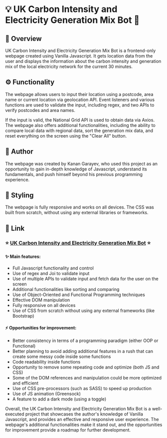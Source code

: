 # :bulb: UK Carbon Intensity and Electricity Generation Mix Bot :robot:

## :book: Overview

UK Carbon Intensity and Electricity Generation Mix Bot is a frontend-only webpage created using Vanilla Javascript. It gets location data from the user and displays the information about the carbon intensity and generation mix of the local electricity network for the current 30 minutes.

## :gear: Functionality

The webpage allows users to input their location using a postcode, area name or current location via geolocation API. Event listeners and various functions are used to validate the input, including regex, and two APIs to verify postcodes and area names.

If the input is valid, the National Grid API is used to obtain data via Axios. The webpage also offers additional functionalities, including the ability to compare local data with regional data, sort the generation mix data, and reset everything on the screen using the "Clear All" button.

## :bust_in_silhouette: Author

The webpage was created by Kanan Garayev, who used this project as an opportunity to gain in-depth knowledge of Javascript, understand its fundamentals, and push himself beyond his previous programming experience.

## :art: Styling

The webpage is fully responsive and works on all devices. The CSS was built from scratch, without using any external libraries or frameworks.

## :link: Link

### :star: [UK Carbon Intensity and Electricity Generation Mix Bot](https://gb-carbon-intensity.netlify.app/) :star:

#### :sparkles: Main features:

- Full Javascript functionality and control
- Use of regex and Joi to validate input
- Use of multiple APIs to validate input and fetch data for the user on the screen
- Additional functionalities like sorting and comparing
- Use of Object-Oriented and Functional Programming techniques
- Effective DOM manipulation
- Fully responsive on all devices
- Use of CSS from scratch without using any external frameworks (like Bootstrap)

#### :zap: Opportunities for improvement:

- Better consistency in terms of a programming paradigm (either OOP or Functional)
- Better planning to avoid adding additional features in a rush that can create some messy code inside some functions
- Code readability inside functions
- Opportunity to remove some repeating code and optimize (both JS and CSS)
- Some of the DOM references and manipulation could be more optimized and efficient
- Use of CSS pre-processors (such as SASS) to speed up production
- Use of JS animation (Greensock)
- A feature to add a dark mode (using a toggle)

Overall, the UK Carbon Intensity and Electricity Generation Mix Bot is a well-executed project that showcases the author's knowledge of Vanilla Javascript, and provides an effective and responsive user experience. The webpage's additional functionalities make it stand out, and the opportunities for improvement provide a roadmap for further development.

